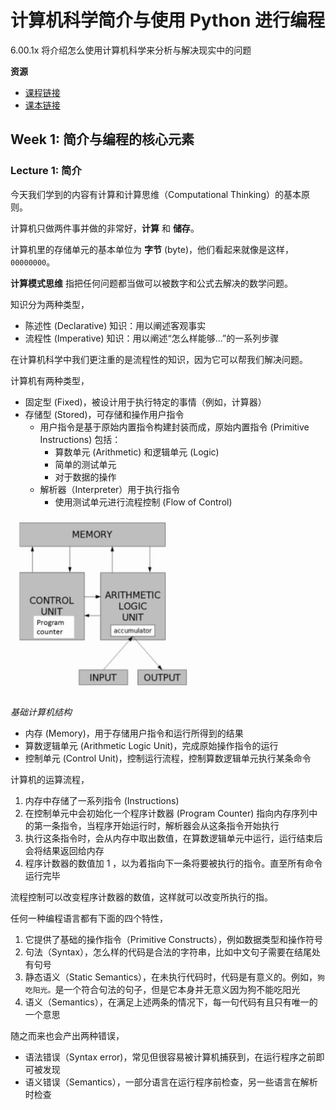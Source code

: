 # 计算机科学简介与使用 Python 进行编程

6.00.1x 将介绍怎么使用计算机科学来分析与解决现实中的问题

**资源**

- [课程链接]( https://www.edx.org/course/introduction-computer-science-mitx-6-00-1x-6#!)
- [课本链接](https://mitpress.mit.edu/books/introduction-computation-and-programming-using-python-0)

## Week 1: 简介与编程的核心元素

### Lecture 1: 简介

今天我们学到的内容有计算和计算思维（Computational Thinking）的基本原则。

计算机只做两件事并做的非常好，**计算** 和 **储存**。

计算机里的存储单元的基本单位为 **字节** (byte)，他们看起来就像是这样，`00000000`。

**计算模式思维** 指把任何问题都当做可以被数字和公式去解决的数学问题。

知识分为两种类型，
- 陈述性 (Declarative) 知识：用以阐述客观事实
- 流程性 (Imperative) 知识：用以阐述“怎么样能够...”的一系列步骤

在计算机科学中我们更注重的是流程性的知识，因为它可以帮我们解决问题。

计算机有两种类型，

- 固定型 (Fixed)，被设计用于执行特定的事情（例如，计算器）
- 存储型 (Stored)，可存储和操作用户指令
  - 用户指令是基于原始内置指令构建封装而成，原始内置指令 (Primitive Instructions) 包括：
    - 算数单元 (Arithmetic) 和逻辑单元 (Logic)
    - 简单的测试单元
    - 对于数据的操作
  - 解析器（Interpreter）用于执行指令
    - 使用测试单元进行流程控制 (Flow of Control)

<img src="./resources/basic_machine_architecture.png" width="300">

*基础计算机结构*

- 内存 (Memory)，用于存储用户指令和运行所得到的结果
- 算数逻辑单元 (Arithmetic Logic Unit)，完成原始操作指令的运行
- 控制单元 (Control Unit)，控制运行流程，控制算数逻辑单元执行某条命令

计算机的运算流程，

1. 内存中存储了一系列指令 (Instructions)
2. 在控制单元中会初始化一个程序计数器 (Program Counter) 指向内存序列中的第一条指令，当程序开始运行时，解析器会从这条指令开始执行
3. 执行这条指令时，会从内存中取出数值，在算数逻辑单元中运行，运行结束后会将结果返回给内存
4. 程序计数器的数值加 1 ，以为着指向下一条将要被执行的指令。直至所有命令运行完毕

流程控制可以改变程序计数器的数值，这样就可以改变所执行的指。

任何一种编程语言都有下面的四个特性，

1. 它提供了基础的操作指令（Primitive Constructs），例如数据类型和操作符号
2. 句法（Syntax），怎么样的代码是合法的字符串，比如中文句子需要在结尾处有句号
3. 静态语义（Static Semantics），在未执行代码时，代码是有意义的。例如，`狗吃阳光。`是一个符合句法的句子，但是它本身并无意义因为狗不能吃阳光
4. 语义（Semantics），在满足上述两条的情况下，每一句代码有且只有唯一的一个意思

随之而来也会产出两种错误，

- 语法错误（Syntax error)，常见但很容易被计算机捕获到，在运行程序之前即可被发现
- 语义错误（Semantics），一部分语言在运行程序前检查，另一些语言在解析时检查
